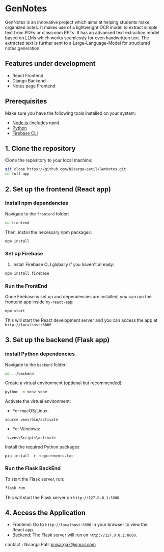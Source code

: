 # GenNotes
GenNotes is an innovative project which aims at helping students make organized notes. It makes use of a lightweight OCR model to extract simple text from PDFs or classroom PPTs. It has an advanced text extraction model based on LLMs which works seamlessly for even handwritten text. The extracted text is further sent to a Large-Language-Model for structured notes generation.

## Features under development

- React Frontend
- Django Backend
- Notes page Frontend

## Prerequisites

Make sure you have the following tools installed on your system:

- [Node.js](https://nodejs.org/) (includes npm)
- [Python](https://www.python.org/)
- [Firebase CLI](https://firebase.google.com/docs/cli)

## 1. Clone the repository

Clone the repository to your local machine:

```bash
git clone https://github.com/Nisarga-patil/GenNotes.git
cd full-app
```

## 2. Set up the frontend (React app)

### Install npm dependencies
Navigate to the `frontend` folder: 

```bash
cd frontend
```

Then, install the necessary npm packages:
```bash
npm install
```

### Set up Firebase

1. Install Firebase CLI globally if you haven't already:
```bash
npm install firebase
```

### Run the FrontEnd

Once Firebase is set up and dependencies are installed, you can run the frontend app inside `my-react-app`:
```bash
npm start
```

This will start the React development server and you can access the app at `http://localhost:3000`

## 3. Set up the backend (Flask app)

### install Python dependencies

Navigate to the `backend` folder:
```bash
cd ../backend
```

Create a virtual environment (optional but recommended):
```bash
python -m venv venv
```

Activate the virtual environment:

- For macOS/Linux:
```
source venv/bin/activate
```

- For Windows:
```
.\venv\Scripts\activate
```

Install the required Python packages:
```
pip install -r requirements.txt
```

### Run the Flask BackEnd

To start the Flask server, run:

```bash
flask run
```

This will start the Flask server on `http://127.0.0.1:5000`

## 4. Access the Application 
- Frontend: Go to `http://localhost:3000` in your browser to view the React app. 
- Backend: The Flask server will run on `http://127.0.0.1:8000`.

contact :
Nisarga Patil 
pnisarga7@gmail.com
